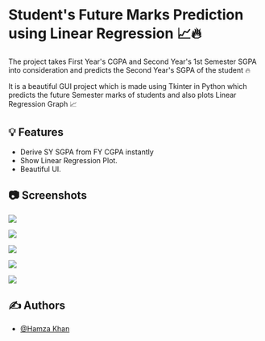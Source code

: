 
# Student's Future Marks Prediction using Linear Regression 📈🔥

The project takes First Year's CGPA and Second Year's 1st Semester SGPA into 
consideration and predicts the Second Year's SGPA of the student 🔥

It is a beautiful GUI project which is made using Tkinter in Python which
predicts the future Semester marks of students and also plots Linear Regression Graph 📈


## 💡 Features

- Derive SY SGPA from FY CGPA instantly
- Show Linear Regression Plot.
- Beautiful UI.


## 📷 Screenshots

<kbd><img src="https://drive.google.com/uc?id=1BgY7NBd7UeRYZxDnmG3-4RYqDtIObEb5"></kbd>

<kbd><img src="https://drive.google.com/uc?id=1n7hW4AWHdvg5moT6zt6aRSyCMTOrXPas"></kbd>

<kbd><img src="https://drive.google.com/uc?id=1adJK23IjrqUqH9LVsSjnFI9SiUM82R1W"></kbd>

<kbd><img src="https://drive.google.com/uc?id=13lSZfnLdiEz7MeUc3BwMfNOpwPQy7Pc6"></kbd>

<kbd><img src="https://drive.google.com/uc?id=1Nzmb_zy6xjUmUcj_JjZ5wLjkmRGMU6zn"></kbd>


## ✍️ Authors

- [@Hamza Khan](https://www.github.com/HamzaKhan07)

